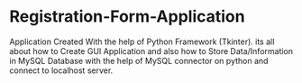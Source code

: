 # Registration-Form-Application
Application Created With the help of Python Framework (Tkinter). its all about how to Create GUI Application and also how to Store Data/Information in MySQL Database with the help of MySQL connector on python and connect to localhost server.
